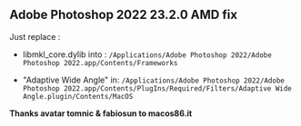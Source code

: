 ## Adobe Photoshop 2022 23.2.0 AMD fix

Just replace :

- libmkl_core.dylib into :
`/Applications/Adobe Photoshop 2022/Adobe Photoshop 2022.app/Contents/Frameworks`

- "Adaptive Wide Angle" in:
`/Applications/Adobe Photoshop 2022/Adobe Photoshop 2022.app/Contents/PlugIns/Required/Filters/Adaptive Wide Angle.plugin/Contents/MacOS`

**Thanks avatar tomnic & fabiosun to macos86.it**


 
